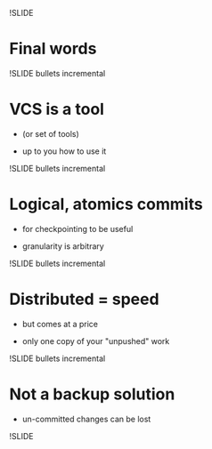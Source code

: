 !SLIDE

# Final words

!SLIDE bullets incremental

# VCS is a tool

- (or set of tools)

- up to you how to use it

!SLIDE bullets incremental

# Logical, atomics commits

- for checkpointing to be useful

- granularity is arbitrary

!SLIDE bullets incremental

# Distributed = speed

- but comes at a price

- only one copy of your "unpushed" work

!SLIDE bullets incremental

# Not a backup solution

- un-committed changes can be lost

!SLIDE
